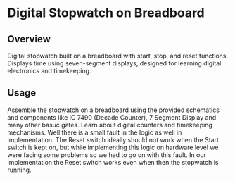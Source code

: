 # Digital Stopwatch on Breadboard

## Overview

Digital stopwatch built on a breadboard with start, stop, and reset functions. Displays time using seven-segment displays, designed for learning digital electronics and timekeeping.

## Usage

Assemble the stopwatch on a breadboard using the provided schematics and components like IC 7490 (Decade Counter), 7 Segment Display and many other basuc gates. Learn about digital counters and timekeeping mechanisms. Well there is a small fault in the logic as well in implementation. The Reset switch ideally should not work when the Start switch is kept on, but while implementing this logic on hardware level we were facing some problems so we had to go on with this fault. In our implementation the Reset switch works even when then the stopwatch is running.

